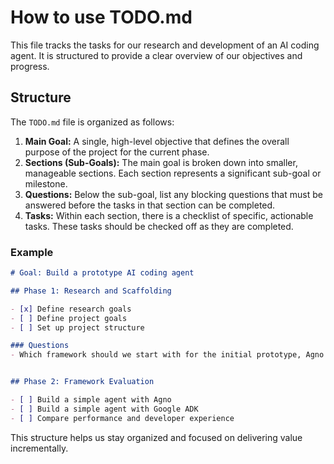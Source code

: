 # How to use TODO.md

This file tracks the tasks for our research and development of an AI coding agent. It is structured to provide a clear overview of our objectives and progress.

## Structure

The `TODO.md` file is organized as follows:

1.  **Main Goal:** A single, high-level objective that defines the overall purpose of the project for the current phase.
2.  **Sections (Sub-Goals):** The main goal is broken down into smaller, manageable sections. Each section represents a significant sub-goal or milestone.
3.  **Questions:** Below the sub-goal, list any blocking questions that must be answered before the tasks in that section can be completed.
4.  **Tasks:** Within each section, there is a checklist of specific, actionable tasks. These tasks should be checked off as they are completed.

### Example

```markdown
# Goal: Build a prototype AI coding agent

## Phase 1: Research and Scaffolding

- [x] Define research goals
- [ ] Define project goals
- [ ] Set up project structure

### Questions
- Which framework should we start with for the initial prototype, Agno or Google ADK?


## Phase 2: Framework Evaluation

- [ ] Build a simple agent with Agno
- [ ] Build a simple agent with Google ADK
- [ ] Compare performance and developer experience
```

This structure helps us stay organized and focused on delivering value incrementally.